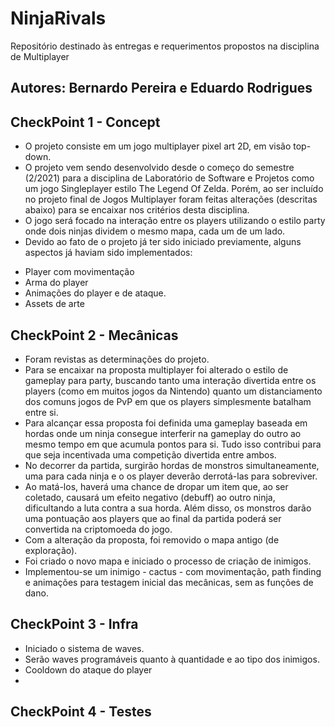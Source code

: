 # NinjaRivals
Repositório destinado às entregas e requerimentos propostos na disciplina de Multiplayer

## Autores: Bernardo Pereira e Eduardo Rodrigues

## CheckPoint 1 - Concept

* O projeto consiste em um jogo multiplayer pixel art 2D, em visão top-down. 
* O projeto vem sendo desenvolvido desde o começo do semestre (2/2021) para a disciplina de Laboratório de Software e Projetos como um jogo Singleplayer estilo The Legend Of Zelda. Porém, ao ser incluído no projeto final de Jogos Multiplayer foram feitas alterações (descritas abaixo) para se encaixar nos critérios desta disciplina.
* O jogo será focado na interação entre os players utilizando o estilo party onde dois ninjas dividem o mesmo mapa, cada um de um lado.  
* Devido ao fato de o projeto já ter sido iniciado previamente, alguns aspectos já haviam sido implementados:
- Player com movimentação
- Arma do player
- Animações do player e de ataque.
- Assets de arte
	

## CheckPoint 2 - Mecânicas

* Foram revistas as determinações do projeto.
* Para se encaixar na proposta multiplayer foi alterado o estilo de gameplay para party, buscando tanto uma interação divertida entre os players (como em muitos jogos da Nintendo) quanto um distanciamento dos comuns jogos de PvP em que os players simplesmente batalham entre si.
* Para alcançar essa proposta foi definida uma gameplay baseada em hordas onde um ninja consegue interferir na gameplay do outro ao mesmo tempo em que acumula pontos para si. Tudo isso contribui para que seja incentivada uma competição divertida entre ambos.
* No decorrer da partida, surgirão hordas de monstros simultaneamente, uma para cada ninja e o os player deverão derrotá-las para sobreviver.
* Ao matá-los, haverá uma chance de dropar um item que, ao ser coletado, causará um efeito negativo (debuff) ao outro ninja, dificultando a luta contra a sua horda. Além disso, os monstros darão uma pontuação aos players que ao final da partida poderá ser convertida na criptomoeda do jogo.
* Com a alteração da proposta, foi removido o mapa antigo (de exploração).
* Foi criado o novo mapa e iniciado o processo de criação de inimigos. 
* Implementou-se um inimigo - cactus - com movimentação, path finding e animações para testagem inicial das mecânicas, sem as funções de dano.


## CheckPoint 3 - Infra

* Iniciado o sistema de waves.
* Serão waves programáveis quanto à quantidade e ao tipo dos inimigos.
* Cooldown do ataque do player
* 



## CheckPoint 4 - Testes

